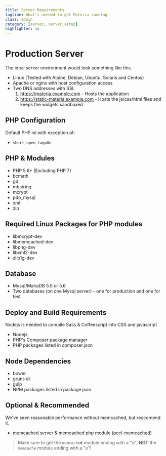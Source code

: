 ```yaml
---
title: Server Requirements
tagline: What's needed to get Materia running
class: admin
category: [server, server_setup]
highlighter: no
---
```

# Production Server

The ideal server environment would look something like this.

* Linux (Tested with Alpine, Debian, Ubuntu, Solaris and Centos)
* Apache or nginx with host configuration access
* Two DNS addresses with SSL
  1. https://materia.example.com - Hosts the application
  2. https://static-materia.example.com - Hosts the js/css/html files and keeps the widgets sandboxed

## PHP Configuration
Default PHP.ini with exception of:

* `short_open_tag=On`

## PHP & Modules
* PHP 5.6+ (Excluding PHP 7)
* bcmath
* gd
* mbstring
* mcrypt
* pdo_mysql
* xml
* zip

## Required Linux Packages for PHP modules
* libmcrypt-dev
* libmemcached-dev
* libpng-dev
* libxml2-dev
* zlib1g-dev

## Database
* Mysql/MariaDB 5.5 or 5.6
* Two databases (on one Mysql server) - one for production and one for test

## Deploy and Build Requirements
Nodejs is needed to compile Sass & Coffeescript into CSS and javascript

* Nodejs
* PHP's Composer package manager
* PHP packages listed in composer.json

## Node Dependencies
* bower
* grunt-cli
* gulp
* NPM packages listed in package.json

## Optional & Recommended

We've seen reasonable performance without memcached, but reccomend it.

* memcached server & memcached php module (pecl-memcached)

> Make sure to get the <code>memcache<b>d</b></code> module ending with a &quot;d&quot;, <b>NOT</b> the <code>memcache</code> module ending with a &quot;e&quot;!

